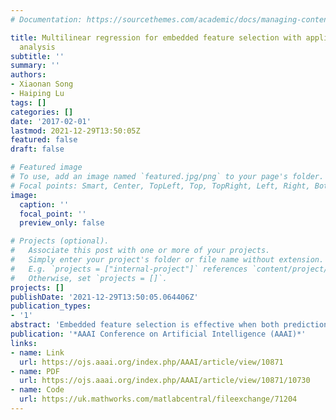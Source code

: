 ```yaml
---
# Documentation: https://sourcethemes.com/academic/docs/managing-content/

title: Multilinear regression for embedded feature selection with application to fMRI
  analysis
subtitle: ''
summary: ''
authors:
- Xiaonan Song
- Haiping Lu
tags: []
categories: []
date: '2017-02-01'
lastmod: 2021-12-29T13:50:05Z
featured: false
draft: false

# Featured image
# To use, add an image named `featured.jpg/png` to your page's folder.
# Focal points: Smart, Center, TopLeft, Top, TopRight, Left, Right, BottomLeft, Bottom, BottomRight.
image:
  caption: ''
  focal_point: ''
  preview_only: false

# Projects (optional).
#   Associate this post with one or more of your projects.
#   Simply enter your project's folder or file name without extension.
#   E.g. `projects = ["internal-project"]` references `content/project/deep-learning/index.md`.
#   Otherwise, set `projects = []`.
projects: []
publishDate: '2021-12-29T13:50:05.064406Z'
publication_types:
- '1'
abstract: 'Embedded feature selection is effective when both prediction and interpretation are needed. The Lasso and its extensions are standard methods for selecting a subset of features while optimizing a prediction function. In this paper, we are interested in embedded feature selection for multidimensional data, wherein (1) there is no need to reshape the multidimensional data into vectors and (2) structural information from multiple dimensions are taken into account. Our main contribution is a new method called Regularized multilinear regression and selection (Remurs) for automatically selecting a subset of features while optimizing prediction for multidimensional data. Both nuclear norm and the ℓ1-norm are carefully incorporated to derive a multi-block optimization algorithm with proved convergence. In particular, Remurs is motivated by fMRI analysis where the data are multidimensional and it is important to find the connections of raw brain voxels with functional activities. Experiments on synthetic and real data show the advantages of Remurs compared to Lasso, Elastic Net, and their multilinear extensions.'
publication: '*AAAI Conference on Artificial Intelligence (AAAI)*'
links:
- name: Link
  url: https://ojs.aaai.org/index.php/AAAI/article/view/10871
- name: PDF
  url: https://ojs.aaai.org/index.php/AAAI/article/view/10871/10730
- name: Code
  url: https://uk.mathworks.com/matlabcentral/fileexchange/71204
---
```


